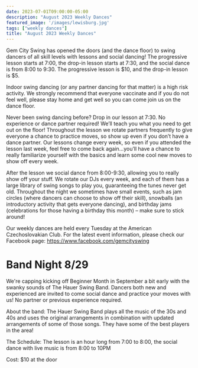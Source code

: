 ```yaml
---
date: 2023-07-01T09:00:00-05:00
description: "August 2023 Weekly Dances"
featured_image: '/images/lewisburg.jpg'
tags: ["weekly dances"]
title: "August 2023 Weekly Dances"
---
```


Gem City Swing has opened the doors (and the dance floor) to swing dancers of all skill levels with lessons and social dancing! The progressive lesson starts at 7:00, the drop-in lesson starts at 7:30, and the social dance is from 8:00 to 9:30. The progressive lesson is $10, and the drop-in lesson is $5.

Indoor swing dancing (or any partner dancing for that matter) is a high risk activity. We strongly recommend that everyone vaccinate and if you do not feel well, please stay home and get well so you can come join us on the dance floor.

Never been swing dancing before? Drop in our lesson at 7:30. No experience or dance partner required! We’ll teach you what you need to get out on the floor! Throughout the lesson we rotate partners frequently to give everyone a chance to practice moves, so show up even if you don’t have a dance partner. Our lessons change every week, so even if you attended the lesson last week, feel free to come back again…you’ll have a chance to really familiarize yourself with the basics and learn some cool new moves to show off every week.

After the lesson we social dance from 8:00-9:30, allowing you to really show off your stuff. We rotate our DJs every week, and each of them has a large library of swing songs to play you, guaranteeing the tunes never get old. Throughout the night we sometimes have small events, such as jam circles (where dancers can choose to show off their skill), snowballs (an introductory activity that gets everyone dancing), and birthday jams (celebrations for those having a birthday this month) – make sure to stick around!

Our weekly dances are held every Tuesday at the American Czechoslovakian Club. For the latest event information, please check our Facebook page: https://www.facebook.com/gemcityswing

# Band Night 8/29

We're capping kicking off Beginner Month in September a bit early with the swanky sounds of The Hauer Swing Band. Dancers both new and experienced are invited to come social dance and practice your moves with us! No partner or previous experience required.

About the band: The Hauer Swing Band plays all the music of the 30s and 40s and uses the original arrangements in combination with updated arrangements of some of those songs. They have some of the best players in the area!

The Schedule: The lesson is an hour long from 7:00 to 8:00, the social dance with live music is from 8:00 to 10PM

Cost: $10 at the door
